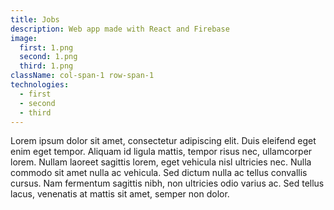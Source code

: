 ```yaml
---
title: Jobs
description: Web app made with React and Firebase
image:
  first: 1.png
  second: 1.png
  third: 1.png
className: col-span-1 row-span-1
technologies:
  - first
  - second
  - third
---
```


Lorem ipsum dolor sit amet, consectetur adipiscing elit. Duis eleifend eget enim eget tempor. Aliquam id ligula mattis, tempor risus nec, ullamcorper lorem. Nullam laoreet sagittis lorem, eget vehicula nisl ultricies nec. Nulla commodo sit amet nulla ac vehicula. Sed dictum nulla ac tellus convallis cursus. Nam fermentum sagittis nibh, non ultricies odio varius ac. Sed tellus lacus, venenatis at mattis sit amet, semper non dolor.